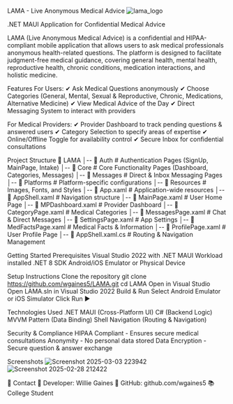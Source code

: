 LAMA - Live Anonymous Medical Advice
![lama_logo](https://github.com/user-attachments/assets/f6e952d3-d60e-44b5-bc82-19db39e34430)

.NET MAUI Application for Confidential Medical Advice

LAMA (Live Anonymous Medical Advice) is a confidential and HIPAA-compliant mobile application that allows users to ask medical professionals anonymous health-related questions. 
The platform is designed to facilitate judgment-free medical guidance, covering general health, mental health, reproductive health, chronic conditions, medication interactions,
and holistic medicine.

 Features
For Users:
✔ Ask Medical Questions anonymously
✔ Choose Categories (General, Mental, Sexual & Reproductive, Chronic, Medications, Alternative Medicine)
✔ View Medical Advice of the Day
✔ Direct Messaging System to interact with providers

For Medical Providers:
✔ Provider Dashboard to track pending questions & answered users
✔ Category Selection to specify areas of expertise
✔ Online/Offline Toggle for availability control
✔ Secure Inbox for confidential consultations

Project Structure
📁 LAMA
│-- 📁 Auth                # Authentication Pages (SignUp, MainPage, Intake)
│-- 📁 Core                # Core Functionality Pages (Dashboard, Categories, Messages)
│-- 📁 Messages            # Direct & Inbox Messaging Pages
│-- 📁 Platforms           # Platform-specific configurations
│-- 📁 Resources           # Images, Fonts, and Styles
│-- 📄 App.xaml            # Application-wide resources
│-- 📄 AppShell.xaml       # Navigation structure
│-- 📄 MainPage.xaml       # User Home Page
│-- 📄 MPDashboard.xaml    # Provider Dashboard
│-- 📄 CategoryPage.xaml   # Medical Categories
│-- 📄 MessagesPage.xaml   # Chat & Direct Messages
│-- 📄 SettingsPage.xaml   # App Settings
│-- 📄 MedFactsPage.xaml   # Medical Facts & Information
│-- 📄 ProfilePage.xaml    # User Profile Page
│-- 📄 AppShell.xaml.cs    # Routing & Navigation Management

Getting Started
 Prerequisites
 Visual Studio 2022 with .NET MAUI Workload installed
 .NET 8 SDK
 Android/iOS Emulator or Physical Device

Setup Instructions
 Clone the repository
   git clone https://github.com/wgaines5/LAMA.git
cd LAMA
 Open in Visual Studio
  Open LAMA.sln in Visual Studio 2022
Build & Run
  Select Android Emulator or iOS Simulator
  Click Run ▶

Technologies Used
 .NET MAUI (Cross-Platform UI)
 C# (Backend Logic)
 MVVM Pattern (Data Binding)
 Shell Navigation (Routing & Navigation)

Security & Compliance
 HIPAA Compliant - Ensures secure medical consultations
 Anonymity - No personal data stored
 Data Encryption - Secure question & answer exchange

 Screenshots
  ![Screenshot 2025-03-03 223942](https://github.com/user-attachments/assets/09c4f52f-4847-4ad2-b4a1-53aeb19294eb)
  ![Screenshot 2025-02-28 212422](https://github.com/user-attachments/assets/c842ab55-b78d-4725-85fa-6cd9fdc446bb)

 📧 Contact
📩 Developer: Willie Gaines
🔗 GitHub: github.com/wgaines5
📚 College Student 
